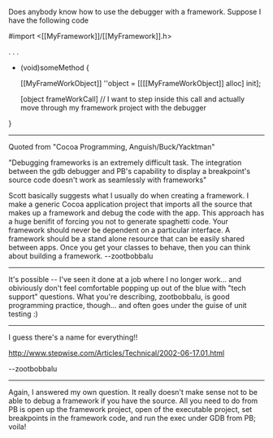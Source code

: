 Does anybody know how to use the debugger with a framework.  Suppose I have the following code

#import <[[MyFramework]]/[[MyFramework]].h>
 
.
.
.

- (void)someMethod
{

   [[MyFrameWorkObject]] ''object = [[[[MyFrameWorkObject]] alloc] init];

   [object frameWorkCall] // I want to step inside this call and actually move through my framework project with the debugger

}

----

Quoted from "Cocoa Programming, Anguish/Buck/Yacktman"

"Debugging frameworks is an extremely difficult task. The integration between the gdb debugger and PB's capability to display a breakpoint's source code doesn't work as seamlessly with frameworks"

Scott basically suggests what I usually do when creating a framework. I make a generic Cocoa application project that imports all the source that makes up a framework and debug the code with the app. This approach has a huge benifit of forcing you not to generate spaghetti code. Your framework should never be dependent on a particular interface. A framework should be a stand alone resource that can be easily shared between apps. Once you get your classes to behave, then you can think about building a framework. --zootbobbalu

----

It's possible -- I've seen it done at a job where I no longer work... and obiviously don't feel comfortable popping up out of the blue with "tech support" questions.  What you're describing, zootbobbalu, is good programming practice, though...  and often goes under the guise of unit testing :)

----

I guess there's a name for everything!!

http://www.stepwise.com/Articles/Technical/2002-06-17.01.html

--zootbobbalu

----

Again, I answered my own question.  It really doesn't make sense not to be able to debug a framework if you have the source.  All you need to do from PB is open up the framework project, open of the executable project, set breakpoints in the framework code, and run the exec under GDB from PB; voila!